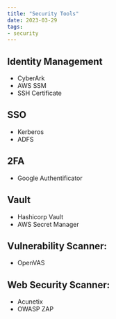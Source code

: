 ```yaml
---
title: "Security Tools"
date: 2023-03-29
tags:
- security
---
```


## Identity Management

* CyberArk
* AWS SSM
* SSH Certificate

## SSO

* Kerberos
* ADFS

## 2FA

* Google Authentificator

## Vault

* Hashicorp Vault
* AWS Secret Manager

## Vulnerability Scanner:

* OpenVAS

## Web Security Scanner:

* Acunetix
* OWASP ZAP
